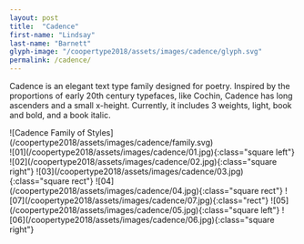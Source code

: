 ```yaml
---
layout: post
title:  "Cadence"
first-name: "Lindsay"
last-name: "Barnett"
glyph-image: "/coopertype2018/assets/images/cadence/glyph.svg"
permalink: /cadence/
---
```

<div class="post-info">
  <p class="post-description" markdown="1">
    Cadence is an elegant text type family designed for poetry. Inspired by the proportions of early 20th century typefaces, like Cochin, Cadence has long ascenders and a small x-height. Currently, it includes 3 weights, light, book and bold, and a book italic.
  </p>
  <div class="post-styles" markdown="1">
  ![Cadence Family of Styles](/coopertype2018/assets/images/cadence/family.svg)
  </div>
</div>

<section class="post-images" markdown="1">
![01](/coopertype2018/assets/images/cadence/01.jpg){:class="square left"}
![02](/coopertype2018/assets/images/cadence/02.jpg){:class="square right"}
![03](/coopertype2018/assets/images/cadence/03.jpg){:class="square rect"}
![04](/coopertype2018/assets/images/cadence/04.jpg){:class="square rect"}
![07](/coopertype2018/assets/images/cadence/07.jpg){:class="rect"}
![05](/coopertype2018/assets/images/cadence/05.jpg){:class="square left"}
![06](/coopertype2018/assets/images/cadence/06.jpg){:class="square right"}
</section>
